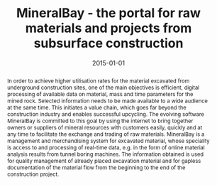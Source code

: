 ---
abstract: In order to achieve higher utilisation rates for the material excavated
  from underground construction sites, one of the main objectives is efficient, digital
  processing of available data on material, mass and time parameters for the mined
  rock. Selected information needs to be made available to a wide audience at the
  same time. This initiates a value chain, which goes far beyond the construction
  industry and enables successful upcycling. The evolving software MineralBay is committed
  to this goal by using the internet to bring together owners or suppliers of mineral
  resources with customers easily, quickly and at any time to facilitate the exchange
  and trading of raw materials. MineralBay is a management and merchandising system
  for excavated material, whose speciality is access to and processing of real-time
  data, e.g. in the form of online material analysis results from tunnel boring machines.
  The information obtained is used for quality management of already placed excavation
  material and for gapless documentation of the material flow from the beginning to
  the end of the construction project.
authors:
- Hartmut Erben
- Robert Galler
- Thomas Grechenig
date: '2015-01-01'
featured: false
links:
- name: Publik
  url: https://publik.tuwien.ac.at/showentry.php?ID=258000&lang=2
publication_types:
- '2'
publishDate: '2015-01-01'
specifics: Geomechanics and Tunnelling, 8 (2015), 4; S. 331 - 332.
title: MineralBay - the portal for raw materials and projects from subsurface construction
url_pdf: ''
---